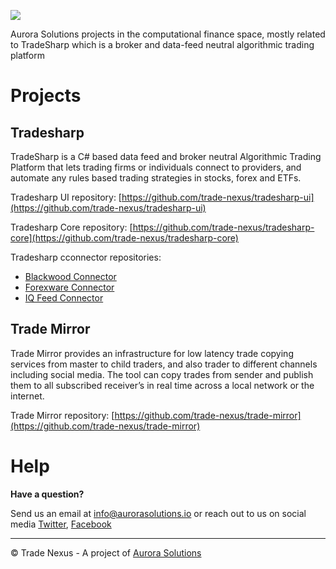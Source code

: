 ![](https://avatars.githubusercontent.com/u/18479071?s=150)

Aurora Solutions projects in the computational finance space, mostly related to TradeSharp which is a broker and data-feed neutral algorithmic trading platform

# Projects

## Tradesharp
TradeSharp is a C# based data feed and broker neutral Algorithmic Trading Platform that lets trading firms or individuals connect to providers, and automate any rules based trading strategies in stocks, forex and ETFs.

Tradesharp UI repository: [https://github.com/trade-nexus/tradesharp-ui](https://github.com/trade-nexus/tradesharp-ui)

Tradesharp Core repository: [https://github.com/trade-nexus/tradesharp-core](https://github.com/trade-nexus/tradesharp-core)

Tradesharp cconnector repositories:
* [Blackwood Connector](https://github.com/trade-nexus/tradesharp-blackwood-connector)
* [Forexware Connector](https://github.com/trade-nexus/tradesharp-forexware-connector)
* [IQ Feed Connector](https://github.com/trade-nexus/tradesharp-iqfeed-connector)

## Trade Mirror
Trade Mirror provides an infrastructure for low latency trade copying services from master to child traders, and also trader to different channels including social media. The tool can copy trades from sender and publish them to all subscribed receiver’s in real time across a local network or the internet.

Trade Mirror repository: [https://github.com/trade-nexus/trade-mirror](https://github.com/trade-nexus/trade-mirror)

# Help

**Have a question?** 

Send us an email at [info@aurorasolutions.io](mailto:info@aurorasolutions.io) or reach out to us on social media [Twitter](https://twitter.com/aurora__sol?lang=en), [Facebook](https://www.facebook.com/AuroraSolutions/)

---
© Trade Nexus - A project of [Aurora Solutions](https://aurorasolutions.io/)
